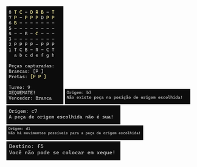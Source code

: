 <img src="https://github.com/hiranjc/XadrezCSharp/blob/main/readme/readme1.png" width="150" />
<img src="https://github.com/hiranjc/XadrezCSharp/blob/main/readme/readme2.png" width="330" />
<img src="https://github.com/hiranjc/XadrezCSharp/blob/main/readme/readme3.png" width="300" />
<img src="https://github.com/hiranjc/XadrezCSharp/blob/main/readme/readme4.png" width="360" />
<img src="https://github.com/hiranjc/XadrezCSharp/blob/main/readme/readme5.png" width="300" />
